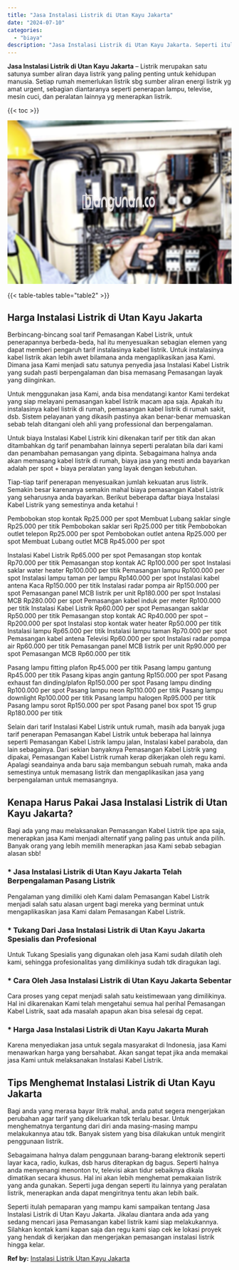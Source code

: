 ```yaml
---
title: "Jasa Instalasi Listrik di Utan Kayu Jakarta"
date: "2024-07-10"
categories: 
  - "biaya"
description: "Jasa Instalasi Listrik di Utan Kayu Jakarta. Seperti itulah pemaparan yang mampu kami sampaikan tentang Jasa Instalasi Listrik di Utan Kayu Jakarta. Jikalau..."
---
```


**Jasa Instalasi Listrik di Utan Kayu Jakarta** – Listrik merupakan satu satunya sumber aliran daya listrik yang paling penting untuk kehidupan manusia. Setiap rumah memerlukan listrik sbg sumber aliran energi listrik yg amat urgent, sebagian diantaranya seperti penerapan lampu, televise, mesin cuci, dan peralatan lainnya yg menerapkan listrik.

{{< toc >}}

![Jasa Instalasi Listrik di Utan Kayu Jakarta](/images/instalasi-listrik-murah15.png)

{{< table-tables table="table2" >}}

## Harga Instalasi Listrik di Utan Kayu Jakarta

Berbincang-bincang soal tarif Pemasangan Kabel Listrik, untuk penerapannya berbeda-beda, hal itu menyesuaikan sebagian elemen yang dapat memberi pengaruh tarif instalasinya kabel listrik. Untuk instalasinya kabel listrik akan lebih awet bilamana anda mengaplikasikan jasa Kami. Dimana jasa Kami menjadi satu satunya penyedia jasa Instalasi Kabel Listrik yang sudah pasti berpengalaman dan bisa memasang Pemasangan layak yang diinginkan.

Untuk menggunakan jasa Kami, anda bisa mendatangi kantor Kami terdekat yang siap melayani pemasangan kabel listrik macam apa saja. Apakah itu instalasinya kabel listrik di rumah, pemasangan kabel listrik di rumah sakit, dsb. Sistem pelayanan yang dikasih pastinya akan benar-benar memuaskan sebab telah ditangani oleh ahli yang professional dan berpengalaman.

Untuk biaya Instalasi Kabel Listrik kini dikenakan tarif per titik dan akan ditambahkan dg tarif penambahan lainnya seperti peralatan bila dari kami dan penambahan pemasangan yang dipinta. Sebagaimana halnya anda akan memasang kabel listrik di rumah, biaya jasa yang mesti anda bayarkan adalah per spot + biaya peralatan yang layak dengan kebutuhan.

Tiap-tiap tarif penerapan menyesuaikan jumlah kekuatan arus listrik. Semakin besar karenanya semakin mahal biaya pemasangan Kabel Listrik yang seharusnya anda bayarkan. Berikut beberapa daftar biaya Instalasi Kabel Listrik yang semestinya anda ketahui !

Pembobokan stop kontak Rp25.000 per spot Membuat Lubang saklar single Rp25.000 per titik Pembobokan saklar seri Rp25.000 per titik Pembobokan outlet telepon Rp25.000 per spot Pembobokan outlet antena Rp25.000 per spot Membuat Lubang outlet MCB Rp45.000 per spot

Instalasi Kabel Listrik Rp65.000 per spot Pemasangan stop kontak Rp70.000 per titik Pemasangan stop kontak AC Rp100.000 per spot Instalasi saklar water heater Rp100.000 per titik Pemasangan lampu Rp100.000 per spot Instalasi lampu taman per lampu Rp140.000 per spot Instalasi kabel antena Kaca Rp150.000 per titik Instalasi radar pompa air Rp150.000 per spot Pemasangan panel MCB listrik per unit Rp180.000 per spot Instalasi MCB Rp280.000 per spot Pemasangan kabel induk per meter Rp100.000 per titik Instalasi Kabel Listrik Rp60.000 per spot Pemasangan saklar Rp50.000 per titik Pemasangan stop kontak AC Rp40.000 per spot – Rp200.000 per spot Instalasi stop kontak water heater Rp50.000 per titik Instalasi lampu Rp65.000 per titik Instalasi lampu taman Rp70.000 per spot Pemasangan kabel antena Televisi Rp60.000 per spot Instalasi radar pompa air Rp60.000 per titik Pemasangan panel MCB listrik per unit Rp90.000 per spot Pemasangan MCB Rp60.000 per titik

Pasang lampu fitting plafon Rp45.000 per titik Pasang lampu gantung Rp45.000 per titik Pasang kipas angin gantung Rp150.000 per spot Pasang exhaust fan dinding/plafon Rp150.000 per spot Pasang lampu dinding Rp100.000 per spot Pasang lampu neon Rp110.000 per titik Pasang lampu downlight Rp100.000 per titik Pasang lampu halogen Rp95.000 per titik Pasang lampu sorot Rp150.000 per spot Pasang panel box spot 15 grup Rp180.000 per titik

Selain dari tarif Instalasi Kabel Listrik untuk rumah, masih ada banyak juga tarif penerapan Pemasangan Kabel Listrik untuk beberapa hal lainnya seperti Pemasangan Kabel Listrik lampu jalan, Instalasi kabel parabola, dan lain sebagainya. Dari sekian banyaknya Pemasangan Kabel Listrik yang dipakai, Pemasangan Kabel Listrik rumah kerap dikerjakan oleh regu kami. Apalagi seandainya anda baru saja membangun sebuah rumah, maka anda semestinya untuk memasang listrik dan mengaplikasikan jasa yang berpengalaman untuk memasangnya.

## Kenapa Harus Pakai Jasa Instalasi Listrik di Utan Kayu Jakarta?

Bagi ada yang mau melaksanakan Pemasangan Kabel Listrik tipe apa saja, menerapkan jasa Kami menjadi alternatif yang paling pas untuk anda pilih. Banyak orang yang lebih memilih menerapkan jasa Kami sebab sebagian alasan sbb!

### \* Jasa Instalasi Listrik di Utan Kayu Jakarta Telah Berpengalaman Pasang Listrik

Pengalaman yang dimiliki oleh Kami dalam Pemasangan Kabel Listrik menjadi salah satu alasan urgent bagi mereka yang berminat untuk mengaplikasikan jasa Kami dalam Pemasangan Kabel Listrik.

### \* Tukang Dari Jasa Instalasi Listrik di Utan Kayu Jakarta Spesialis dan Profesional

Untuk Tukang Spesialis yang digunakan oleh jasa Kami sudah dilatih oleh kami, sehingga profesionalitas yang dimilikinya sudah tdk diragukan lagi.

### \* Cara Oleh Jasa Instalasi Listrik di Utan Kayu Jakarta Sebentar

Cara proses yang cepat menjadi salah satu keistimewaan yang dimilikinya. Hal ini dikarenakan Kami telah mengetahui semua hal perihal Pemasangan Kabel Listrik, saat ada masalah apapun akan bisa selesai dg cepat.

### \* Harga Jasa Instalasi Listrik di Utan Kayu Jakarta Murah

Karena menyediakan jasa untuk segala masyarakat di Indonesia, jasa Kami menawarkan harga yang bersahabat. Akan sangat tepat jika anda memakai jasa Kami untuk melaksanakan Instalasi Kabel Listrik.

## Tips Menghemat Instalasi Listrik di Utan Kayu Jakarta


Bagi anda yang merasa bayar litrik mahal, anda patut segera mengerjakan perubahan agar tarif yang dikeluarkan tdk terlalu besar. Untuk menghematnya tergantung dari diri anda masing-masing mampu melakukannya atau tdk. Banyak sistem yang bisa dilakukan untuk mengirit penggunaan listrik.

Sebagaimana halnya dalam penggunaan barang-barang elektronik seperti layar kaca, radio, kulkas, dsb harus diterapkan dg bagus. Seperti halnya anda menyenangi menonton tv, televisi akan tidur sebaiknya dikala dimatikan secara khusus. Hal ini akan lebih menghemat pemakaian listrik yang anda gunakan. Seperti juga dengan seperti itu lainnya yang peralatan listrik, menerapkan anda dapat mengiritnya tentu akan lebih baik.

Seperti itulah pemaparan yang mampu kami sampaikan tentang Jasa Instalasi Listrik di Utan Kayu Jakarta. Jikalau diantara anda ada yang sedang mencari jasa Pemasangan kabel listrik kami siap melakukannya. Silahkan kontak kami kapan saja dan regu kami siap cek ke lokasi proyek yang hendak di kerjakan dan mengerjakan pemasangan instalasi listrik hingga kelar.

**Ref by:** [Instalasi Listrik Utan Kayu Jakarta](https://id.wikipedia.org/wiki/Instalasi)
